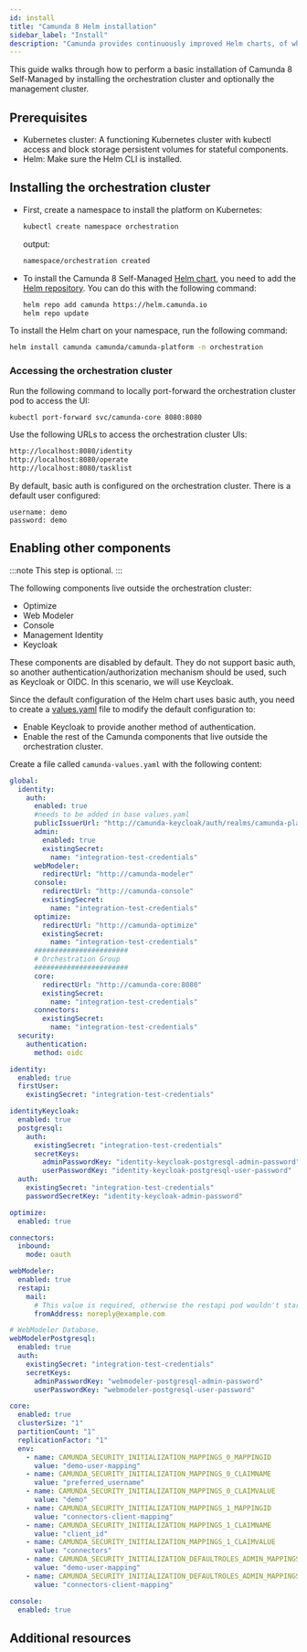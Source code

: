 ```yaml
---
id: install
title: "Camunda 8 Helm installation"
sidebar_label: "Install"
description: "Camunda provides continuously improved Helm charts, of which are not cloud provider-specific so you can choose your Kubernetes provider."
---
```


This guide walks through how to perform a basic installation of Camunda 8 Self-Managed by installing the orchestration cluster and optionally the management cluster.

<!-- TODO: add links to explain the orchestration cluster and management cluster -->

## Prerequisites

- Kubernetes cluster: A functioning Kubernetes cluster with kubectl access and block storage persistent volumes for stateful components.
- Helm: Make sure the Helm CLI is installed.

## Installing the orchestration cluster

- First, create a namespace to install the platform on Kubernetes:
  ```bash
  kubectl create namespace orchestration
  ```
  output:
  ```bash
  namespace/orchestration created
  ```
- To install the Camunda 8 Self-Managed [Helm chart](https://helm.sh/docs/topics/charts/), you need to add the [Helm repository](https://helm.sh/docs/topics/chart_repository/). You can do this with the following command:
  ```bash
  helm repo add camunda https://helm.camunda.io
  helm repo update
  ```

To install the Helm chart on your namespace, run the following command:

```bash
helm install camunda camunda/camunda-platform -n orchestration
```

### Accessing the orchestration cluster

Run the following command to locally port-forward the orchestration cluster pod to access the UI:

```bash
kubectl port-forward svc/camunda-core 8080:8080
```

Use the following URLs to access the orchestration cluster UIs:

```bash
http://localhost:8080/identity
http://localhost:8080/operate
http://localhost:8080/tasklist
```

By default, basic auth is configured on the orchestration cluster. There is a default user configured:

```
username: demo
password: demo
```

## Enabling other components

:::note
This step is optional.
:::

<!-- TODO: Add links to doc pages that explain each component. -->

The following components live outside the orchestration cluster:

- Optimize
- Web Modeler
- Console
- Management Identity
- Keycloak

These components are disabled by default. They do not support basic auth, so another authentication/authorization mechanism should be used, such as Keycloak or OIDC. In this scenario, we will use Keycloak.

<!-- TODO: Add a suitable link to explain what a values.yaml file is. -->

Since the default configuration of the Helm chart uses basic auth, you need to create a [values.yaml](https://helm.sh/docs/chart_template_guide/values_files/) file to modify the default configuration to:

- Enable Keycloak to provide another method of authentication.
- Enable the rest of the Camunda components that live outside the orchestration cluster.

<!-- TODO: Remove setting existingSecret in favor of autoGenerate secrets -->

Create a file called `camunda-values.yaml` with the following content:

```yaml
global:
  identity:
    auth:
      enabled: true
      #needs to be added in base values.yaml
      publicIssuerUrl: "http://camunda-keycloak/auth/realms/camunda-platform"
      admin:
        enabled: true
        existingSecret:
          name: "integration-test-credentials"
      webModeler:
        redirectUrl: "http://camunda-modeler"
      console:
        redirectUrl: "http://camunda-console"
        existingSecret:
          name: "integration-test-credentials"
      optimize:
        redirectUrl: "http://camunda-optimize"
        existingSecret:
          name: "integration-test-credentials"
      #######################
      # Orchestration Group
      #######################
      core:
        redirectUrl: "http://camunda-core:8080"
        existingSecret:
          name: "integration-test-credentials"
      connectors:
        existingSecret:
          name: "integration-test-credentials"
  security:
    authentication:
      method: oidc

identity:
  enabled: true
  firstUser:
    existingSecret: "integration-test-credentials"

identityKeycloak:
  enabled: true
  postgresql:
    auth:
      existingSecret: "integration-test-credentials"
      secretKeys:
        adminPasswordKey: "identity-keycloak-postgresql-admin-password"
        userPasswordKey: "identity-keycloak-postgresql-user-password"
  auth:
    existingSecret: "integration-test-credentials"
    passwordSecretKey: "identity-keycloak-admin-password"

optimize:
  enabled: true

connectors:
  inbound:
    mode: oauth

webModeler:
  enabled: true
  restapi:
    mail:
      # This value is required, otherwise the restapi pod wouldn't start.
      fromAddress: noreply@example.com

# WebModeler Database.
webModelerPostgresql:
  enabled: true
  auth:
    existingSecret: "integration-test-credentials"
    secretKeys:
      adminPasswordKey: "webmodeler-postgresql-admin-password"
      userPasswordKey: "webmodeler-postgresql-user-password"

core:
  enabled: true
  clusterSize: "1"
  partitionCount: "1"
  replicationFactor: "1"
  env:
    - name: CAMUNDA_SECURITY_INITIALIZATION_MAPPINGS_0_MAPPINGID
      value: "demo-user-mapping"
    - name: CAMUNDA_SECURITY_INITIALIZATION_MAPPINGS_0_CLAIMNAME
      value: "preferred_username"
    - name: CAMUNDA_SECURITY_INITIALIZATION_MAPPINGS_0_CLAIMVALUE
      value: "demo"
    - name: CAMUNDA_SECURITY_INITIALIZATION_MAPPINGS_1_MAPPINGID
      value: "connectors-client-mapping"
    - name: CAMUNDA_SECURITY_INITIALIZATION_MAPPINGS_1_CLAIMNAME
      value: "client_id"
    - name: CAMUNDA_SECURITY_INITIALIZATION_MAPPINGS_1_CLAIMVALUE
      value: "connectors"
    - name: CAMUNDA_SECURITY_INITIALIZATION_DEFAULTROLES_ADMIN_MAPPINGS_0
      value: "demo-user-mapping"
    - name: CAMUNDA_SECURITY_INITIALIZATION_DEFAULTROLES_ADMIN_MAPPINGS_1
      value: "connectors-client-mapping"

console:
  enabled: true
```

<!-- TODO: Add a section about port-forward. Currently, port-forward is not working because the redirect URIs are configured with the Kubernetes service names. If the redirect URIs are set to localhost, the orchestration cluster will be unhealthy since it cannot access Keycloak through localhost. -->

## Additional resources

<!-- TODO: Add links to the following:
- Basic auth guide
- Enable Keycloak guide
- Enable OIDC guide
- Explanation of management/orchestration cluster -->

<!--## Next steps

If you would like to further customize the Camunda 8 Self-Managed Helm chart, please proceed to the following section:-->
